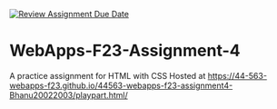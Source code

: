 [![Review Assignment Due Date](https://classroom.github.com/assets/deadline-readme-button-24ddc0f5d75046c5622901739e7c5dd533143b0c8e959d652212380cedb1ea36.svg)](https://classroom.github.com/a/4tKarLeg)
# WebApps-F23-Assignment-4
A practice assignment for HTML with CSS
Hosted at https://44-563-webapps-f23.github.io/44563-webapps-f23-assignment4-Bhanu20022003/playpart.html/